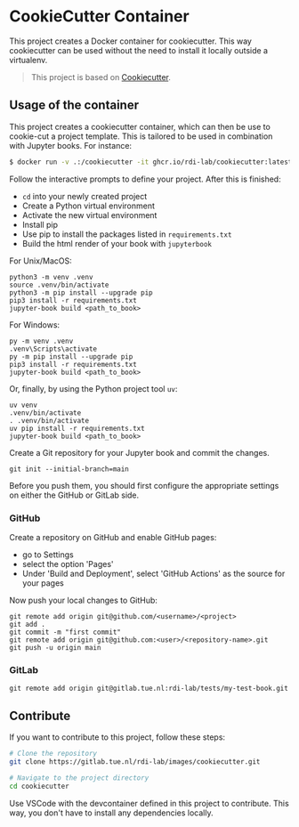 # CookieCutter Container

This project creates a Docker container for cookiecutter. This way cookiecutter can be used without the need to install
it locally outside a virtualenv.

> This project is based on [Cookiecutter](https://github.com/cookiecutter/cookecutter/).

## Usage of the container

This project creates a cookiecutter container, which can then be use to cookie-cut a project template. This is tailored
to be used in combination with Jupyter books. For instance:

```bash
$ docker run -v .:/cookiecutter -it ghcr.io/rdi-lab/cookiecutter:latest https://github.com/RDI-lab/cookiecutter-jupyter-book.git
```

Follow the interactive prompts to define your project. After this is finished:

- `cd` into your newly created project
- Create a Python virtual environment
- Activate the new virtual environment
- Install pip
- Use pip to install the packages listed in `requirements.txt`
- Build the html render of your book with `jupyterbook`

For Unix/MacOS:

```shell
python3 -m venv .venv
source .venv/bin/activate
python3 -m pip install --upgrade pip
pip3 install -r requirements.txt
jupyter-book build <path_to_book>
```

For Windows:

```shell
py -m venv .venv
.venv\Scripts\activate
py -m pip install --upgrade pip
pip3 install -r requirements.txt
jupyter-book build <path_to_book>
```

Or, finally, by using the Python project tool `uv`:

```shell
uv venv
.venv/bin/activate
. .venv/bin/activate
uv pip install -r requirements.txt
jupyter-book build <path_to_book>
```

Create a Git repository for your Jupyter book and commit the changes.

```shell
git init --initial-branch=main
```

Before you push them, you should first configure the appropriate settings on either the GitHub or GitLab side.

### GitHub

Create a repository on GitHub and enable GitHub pages:

- go to Settings
- select the option 'Pages'
- Under 'Build and Deployment', select 'GitHub Actions' as the source for your pages

Now push your local changes to GitHub:

```shell
git remote add origin git@github.com/<username>/<project>
git add .
git commit -m "first commit"
git remote add origin git@github.com:<user>/<repository-name>.git
git push -u origin main
```

### GitLab

```shell
git remote add origin git@gitlab.tue.nl:rdi-lab/tests/my-test-book.git
```

## Contribute

If you want to contribute to this project, follow these steps:

```bash
# Clone the repository
git clone https://gitlab.tue.nl/rdi-lab/images/cookiecutter.git

# Navigate to the project directory
cd cookiecutter
```

Use VSCode with the devcontainer defined in this project to contribute. This way, you don't have to install any dependencies
locally.
